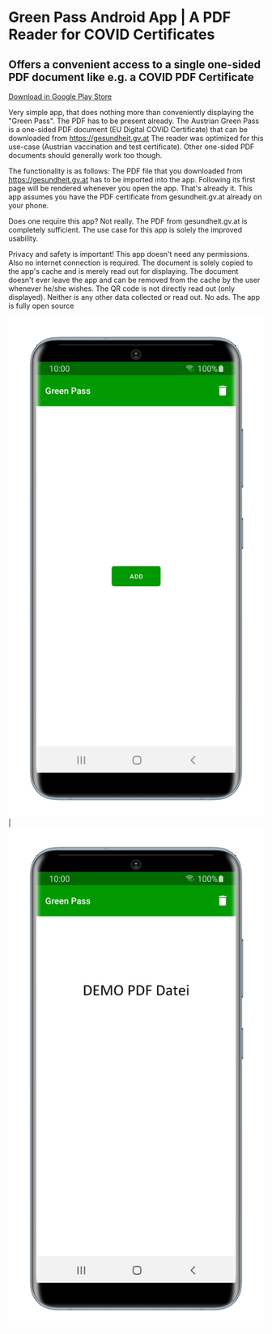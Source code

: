 # Green Pass Android App | A PDF Reader for COVID Certificates
## Offers a convenient access to a single one-sided PDF document like e.g. a COVID PDF Certificate
[Download in Google Play Store](https://play.google.com/store/apps/details?id=com.michaeltroger.gruenerpass) 

Very simple app, that does nothing more than conveniently displaying the "Green Pass". The PDF has to be present already. The Austrian Green Pass is a one-sided PDF document (EU Digital COVID Certificate) that can be downloaded from https://gesundheit.gv.at The reader was optimized for this use-case (Austrian vaccination and test certificate). Other one-sided PDF documents should generally work too though.

The functionality is as follows: The PDF file that you downloaded from https://gesundheit.gv.at has to be imported into the app. Following its first page will be rendered whenever you open the app. That's already it.
This app assumes you have the PDF certificate from gesundheit.gv.at already on your phone.

Does one require this app? Not really. The PDF from gesundheit.gv.at is completely sufficient. The use case for this app is solely the improved usability. 

Privacy and safety is important! This app doesn't need any permissions. Also no internet connection is required. The document is solely copied to the app's cache and is merely read out for displaying. The document doesn't ever leave the app and can be removed from the cache by the user whenever he/she wishes. The QR code is not directly read out (only displayed). Neither is any other data collected or read out. No ads. The app is fully open source

![Screenshot](/screenshot.png) | ![Screenshot](/screenshot1.png)
